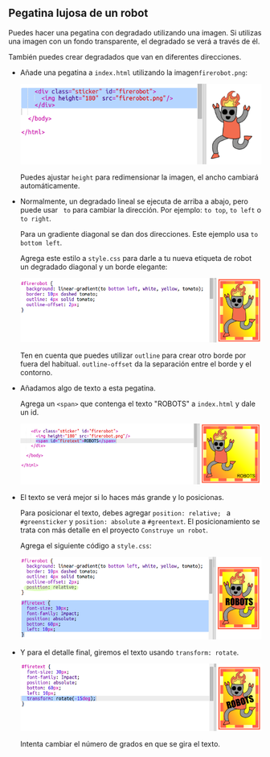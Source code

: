 ## Pegatina lujosa de un robot

Puedes hacer una pegatina con degradado utilizando una imagen. Si utilizas una imagen con un fondo transparente, el degradado se verá a través de él.

También puedes crear degradados que van en diferentes direcciones.

+ Añade una pegatina a ` index.html ` utilizando la imagen` firerobot.png `:
    
    ![captura de pantalla](images/stickers-fire-html.png)
    
    Puedes ajustar `height` para redimensionar la imagen, el ancho cambiará automáticamente.

+ Normalmente, un degradado lineal se ejecuta de arriba a abajo, pero puede usar ` to` para cambiar la dirección. Por ejemplo: `to top`, `to left` o `to right`.
    
    Para un gradiente diagonal se dan dos direcciones. Este ejemplo usa `to bottom left`.
    
    Agrega este estilo a ` style.css ` para darle a tu nueva etiqueta de robot un degradado diagonal y un borde elegante:
    
    ![captura de pantalla](images/stickers-fire-gradient.png)
    
    Ten en cuenta que puedes utilizar `outline` para crear otro borde por fuera del habitual. `outline-offset` da la separación entre el borde y el contorno.

+ Añadamos algo de texto a esta pegatina.
    
    Agrega un `<span>` que contenga el texto "ROBOTS" a ` index.html ` y dale un id.
    
    ![captura de pantalla](images/stickers-fire-span.png)

+ El texto se verá mejor si lo haces más grande y lo posicionas.
    
    Para posicionar el texto, debes agregar `position: relative; ` a ` #greensticker ` y `position: absolute` a ` #greentext `. El posicionamiento se trata con más detalle en el proyecto ` Construye un robot `.
    
    Agrega el siguiente código a ` style.css `:
    
    ![captura de pantalla](images/stickers-fire-text-style.png)

+ Y para el detalle final, giremos el texto usando `transform: rotate`.
    
    ![captura de pantalla](images/stickers-fire-rotate.png)
    
    Intenta cambiar el número de grados en que se gira el texto.